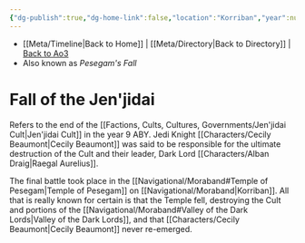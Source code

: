```yaml
---
{"dg-publish":true,"dg-home-link":false,"location":"Korriban","year":null,"aliases":["Pesegam's Fall"],"tags":["event","battle"],"permalink":"/battles-major-events-wars-eras/fall-of-the-jen-jidai/","dgHomeLink":false,"dgPassFrontmatter":true}
---
```


- [[Meta/Timeline\|Back to Home]] | [[Meta/Directory\|Back to Directory]] | [Back to Ao3](https://archiveofourown.org/works/19334440/chapters/45992584)
- Also known as *Pesegam's Fall*

# Fall of the Jen'jidai
Refers to the end of the [[Factions, Cults, Cultures, Governments/Jen'jidai Cult\|Jen'jidai Cult]] in the year 9 ABY. Jedi Knight [[Characters/Cecily Beaumont\|Cecily Beaumont]] was said to be responsible for the ultimate destruction of the Cult and their leader, Dark Lord [[Characters/Alban Draig\|Raegal Aurelius]]. 

The final battle took place in the [[Navigational/Moraband#Temple of Pesegam\|Temple of Pesegam]] on [[Navigational/Moraband\|Korriban]]. All that is really known for certain is that the Temple fell, destroying the Cult and portions of the [[Navigational/Moraband#Valley of the Dark Lords\|Valley of the Dark Lords]], and that [[Characters/Cecily Beaumont\|Cecily Beaumont]] never re-emerged. 